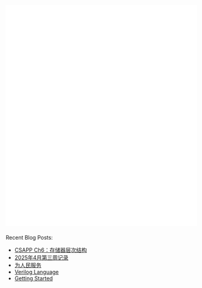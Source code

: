 ![Metrics](/github-metrics.svg)
---
Recent Blog Posts:
<!-- BLOG-POST-LIST:START -->
- [CSAPP Ch6：存储器层次结构](https://salvely.github.io/ch6/)
- [2025年4月第三周记录](https://salvely.github.io/2025%E5%B9%B44%E6%9C%88%E7%AC%AC%E4%B8%89%E5%91%A8%E8%AE%B0%E5%BD%95/)
- [为人民服务](https://salvely.github.io/%E4%B8%BA%E4%BA%BA%E6%B0%91%E6%9C%8D%E5%8A%A1/)
- [Verilog Language](https://salvely.github.io/verilog-language/)
- [Getting Started](https://salvely.github.io/getting-started/)
<!-- BLOG-POST-LIST:END -->
